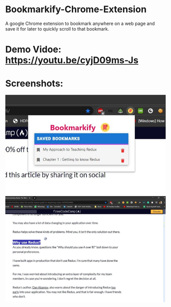 # Bookmarkify-Chrome-Extension
A google Chrome extension to bookmark anywhere on a web page and save it for later to quickly scroll to that bookmark.

# Demo Vidoe: https://youtu.be/cyjD09ms-Js

# Screenshots:

![extension screenshot](screenshots/ext_shot.jpg)
![](screenshots/big.jpg)


